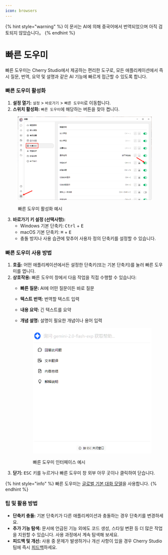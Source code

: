 ```yaml
---
icon: browsers
---
```


{% hint style="warning" %}
이 문서는 AI에 의해 중국어에서 번역되었으며 아직 검토되지 않았습니다。
{% endhint %}

# 빠른 도우미

빠른 도우미는 Cherry Studio에서 제공하는 편리한 도구로, 모든 애플리케이션에서 즉시 질문, 번역, 요약 및 설명과 같은 AI 기능에 빠르게 접근할 수 있도록 합니다.

### 빠른 도우미 활성화

1. **설정 열기:** `설정` > `바로가기` > `빠른 도우미`로 이동합니다.
2. **스위치 활성화:** `빠른 도우미`에 해당하는 버튼을 찾아 켭니다.

<figure><img src="../../.gitbook/assets/快捷助手-0.png" alt=""><figcaption><p>빠른 도우미 활성화 예시</p></figcaption></figure>

3. **바로가기 키 설정 (선택사항):**
   * Windows 기본 단축키: <kbd>Ctrl</kbd> + <kbd>E</kbd>
   * macOS 기본 단축키: <kbd>⌘</kbd> + <kbd>E</kbd>
   * 충돌 방지나 사용 습관에 맞추어 사용자 정의 단축키를 설정할 수 있습니다.

### 빠른 도우미 사용 방법

1. **호출:** 어떤 애플리케이션에서든 설정한 단축키(또는 기본 단축키)를 눌러 빠른 도우미를 엽니다.
2. **상호작용:** 빠른 도우미 창에서 다음 작업을 직접 수행할 수 있습니다:
   * **빠른 질문:** AI에 어떤 질문이든 바로 질문
   * **텍스트 번역:** 번역할 텍스트 입력
   * **내용 요약:** 긴 텍스트를 요약
   *   **개념 설명:** 설명이 필요한 개념이나 용어 입력

       <figure><img src="../../.gitbook/assets/快捷助手-1.png" alt=""><figcaption><p>빠른 도우미 인터페이스 예시</p></figcaption></figure>
3. **닫기:** <kbd>ESC</kbd> 키를 누르거나 빠른 도우미 창 외부 아무 곳이나 클릭하여 닫습니다.

{% hint style="info" %}
빠른 도우미는 [글로벌 기본 대화 모델](settings/default-models.md#mo-ren-zhu-shou-mo-xing)을 사용합니다.
{% endhint %}

### 팁 및 활용 방법

* **단축키 충돌:** 기본 단축키가 다른 애플리케이션과 충돌하는 경우 단축키를 변경하세요.
* **추가 기능 탐색:** 문서에 언급된 기능 외에도 코드 생성, 스타일 변환 등 더 많은 작업을 지원할 수 있습니다. 사용 과정에서 계속 탐색해 보세요.
* **피드백 및 개선:** 사용 중 문제가 발생하거나 개선 사항이 있을 경우 Cherry Studio 팀에 즉시 [피드백](../../../question-contact/suggestions.md)하세요.